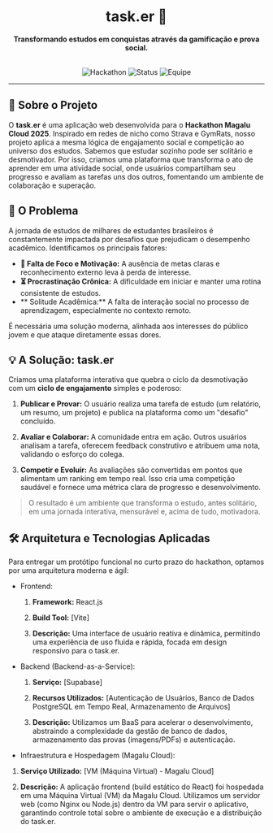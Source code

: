 <div align="center">
  <h1>task.er 🚀</h1>
  <strong>Transformando estudos em conquistas através da gamificação e prova social.</strong>
</div>
<br>

<p align="center">
  <img alt="Hackathon" src="https://img.shields.io/badge/Hackathon-Magalu%20Cloud%202025-blueviolet">
  <img alt="Status" src="https://img.shields.io/badge/Status-Protótipo%20Concluído-brightgreen">
  <img alt="Equipe" src="https://img.shields.io/badge/Equipe-typedef%20tones-orange">
</p>

---

## 📖 Sobre o Projeto

O **task.er** é uma aplicação web desenvolvida para o **Hackathon Magalu Cloud 2025**. Inspirado em redes de nicho como Strava e GymRats, nosso projeto aplica a mesma lógica de engajamento social e competição ao universo dos estudos. Sabemos que estudar sozinho pode ser solitário e desmotivador. Por isso, criamos uma plataforma que transforma o ato de aprender em uma atividade social, onde usuários compartilham seu progresso e avaliam as tarefas uns dos outros, fomentando um ambiente de colaboração e superação.

## 🎯 O Problema

A jornada de estudos de milhares de estudantes brasileiros é constantemente impactada por desafios que prejudicam o desempenho acadêmico. Identificamos os principais fatores:

* **🧠 Falta de Foco e Motivação:** A ausência de metas claras e reconhecimento externo leva à perda de interesse.
* **⏳ Procrastinação Crônica:** A dificuldade em iniciar e manter uma rotina consistente de estudos.
* ** Solitude Acadêmica:** A falta de interação social no processo de aprendizagem, especialmente no contexto remoto.

É necessária uma solução moderna, alinhada aos interesses do público jovem e que ataque diretamente essas dores.

## 💡 A Solução: task.er

Criamos uma plataforma interativa que quebra o ciclo da desmotivação com um **ciclo de engajamento** simples e poderoso:

1.  **Publicar e Provar:** O usuário realiza uma tarefa de estudo (um relatório, um resumo, um projeto) e publica na plataforma como um "desafio" concluído.

2.  **Avaliar e Colaborar:** A comunidade entra em ação. Outros usuários analisam a tarefa, oferecem feedback construtivo e atribuem uma nota, validando o esforço do colega.

3.  **Competir e Evoluir:** As avaliações são convertidas em pontos que alimentam um ranking em tempo real. Isso cria uma competição saudável e fornece uma métrica clara de progresso e desenvolvimento.

> O resultado é um ambiente que transforma o estudo, antes solitário, em uma jornada interativa, mensurável e, acima de tudo, motivadora.

## 🛠️ Arquitetura e Tecnologias Aplicadas
Para entregar um protótipo funcional no curto prazo do hackathon, optamos por uma arquitetura moderna e ágil:

* Frontend:
  1. **Framework:** React.js
  2. **Build Tool:** [Vite]

  3. **Descrição:** Uma interface de usuário reativa e dinâmica, permitindo uma experiência de uso fluida e rápida, focada em design responsivo para o task.er.

* Backend (Backend-as-a-Service):
  1. **Serviço:** [Supabase]

  2. **Recursos Utilizados:** [Autenticação de Usuários, Banco de Dados PostgreSQL em Tempo Real, Armazenamento de Arquivos]

  3. **Descrição:** Utilizamos um BaaS para acelerar o desenvolvimento, abstraindo a complexidade da gestão de banco de dados, armazenamento das provas (imagens/PDFs) e autenticação.

* Infraestrutura e Hospedagem (Magalu Cloud):
1. **Serviço Utilizado:** [VM (Máquina Virtual) - Magalu Cloud]

2. **Descrição:** A aplicação frontend (build estático do React) foi hospedada em uma Máquina Virtual (VM) da Magalu Cloud. Utilizamos um servidor web (como Nginx ou Node.js) dentro da VM para servir o aplicativo, garantindo controle total sobre o ambiente de execução e a distribuição do task.er.
